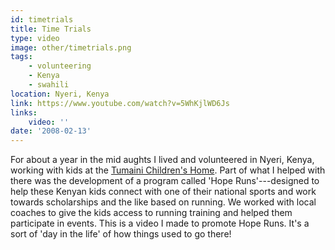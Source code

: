```yaml
---
id: timetrials
title: Time Trials
type: video
image: other/timetrials.png
tags:
    - volunteering
    - Kenya
    - swahili
location: Nyeri, Kenya
link: https://www.youtube.com/watch?v=5WhKjlWD6Js
links:
    video: ''
date: '2008-02-13'
---
```


For about a year in the mid aughts I lived and volunteered in Nyeri, Kenya, working with kids at
the [Tumaini Children's Home](https://www.tumaininyeri.org/). Part of what I helped with there was
the development of a program called 'Hope Runs'---designed to help these Kenyan kids connect with
one of their national sports and work towards scholarships and the like based on running. We worked
with local coaches to give the kids access to running training and helped them participate in
events. This is a video I made to promote Hope Runs. It's a sort of 'day in the life' of how things
used to go there!
